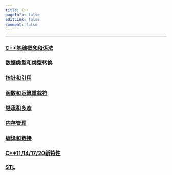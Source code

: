 ```yaml
---
title: C++
pageInfo: false
editLink: false
comment: false
---
```


------



### [C++基础概念和语法](./summary.md)

### [数据类型和类型转换](./dataTypesAndTypeConversions.md)

### [指针和引用](./pointersAndReferences.md)


### [函数和运算重载符](./functionAndOperationOverloaders.md)

### [继承和多态](./inheritanceAndPolymorphism.md)

### [内存管理](./memoryManagement.md)

### [编译和链接](./compileAndLink.md)

### [C++11/14/17/20新特性](./newFeatures.md)

### [STL](./stl.md)
